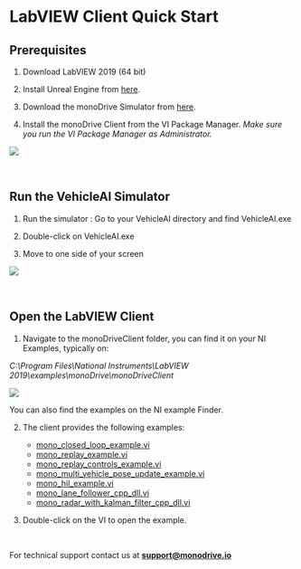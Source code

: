 # LabVIEW Client Quick Start

## Prerequisites 

1. Download LabVIEW 2019 (64 bit) 

2. Install Unreal Engine from [here](https://www.unrealengine.com/en-US/).

3. Download the monoDrive Simulator from [here](https://www.monodrive.io/register).

4. Install the monoDrive Client from the VI Package Manager. *Make sure you run the VI Package Manager as Administrator.*

<div class="img_container">
    <img class='lg_img' src="https://github.com/monoDriveIO/documentation/raw/links_and_giffs/docs/LV_client/quick_start_img/prereq.png"/>
</div>

<p>&nbsp;</p>


## Run the VehicleAI Simulator

1. Run the simulator : Go to your VehicleAI directory and find VehicleAI.exe

2. Double-click on VehicleAI.exe

3. Move to one side of your screen

<div class="img_container">
    <img class='lg_img' src="https://github.com/monoDriveIO/documentation/raw/links_and_giffs/docs/LV_client/quick_start_img/runVehicleAI.png"/>
</div>

<p>&nbsp;</p>

## Open the LabVIEW Client

1. Navigate to the monoDriveClient folder, you can find it on your NI Examples, typically on:

*C:\Program Files\National Instruments\LabVIEW 2019\examples\monoDrive\monoDriveClient* 

<div class="img_container">
    <img class='lg_img' src="https://github.com/monoDriveIO/documentation/raw/links_and_giffs/docs/LV_client/quick_start_img/openLabview1.png"/>
</div>

You can also find the examples on the NI example Finder.

2. The client provides the following examples:

    - [mono_closed_loop_example.vi](/LV_client/quick_start/LabVIEW_run_examples/#closed-loop-example)
    - [mono_replay_example.vi](/LV_client/quick_start/LabVIEW_run_examples/#replay-example)
    - [mono_replay_controls_example.vi](/LV_client/quick_start/LabVIEW_run_examples/#replay-controls)
    - [mono_multi_vehicle_pose_update_example.vi](/LV_client/quick_start/LabVIEW_run_examples/#multi-vehicle-pose-update-example)
    - [mono_hil_example.vi](/LV_client/quick_start/LabVIEW_run_examples/#hil-example)
    - [mono_lane_follower_cpp_dll.vi](/LV_client/quick_start/LabVIEW_run_examples/#lane-follower-example)
    - [mono_radar_with_kalman_filter_cpp_dll.vi](/LV_client/quick_start/LabVIEW_run_examples/#radar-with-kalman-filter-example)

3. Double-click on the VI to open the example.


<p>&nbsp;</p>


For technical support contact us at <b>support@monodrive.io</b>
<p>&nbsp;</p>

